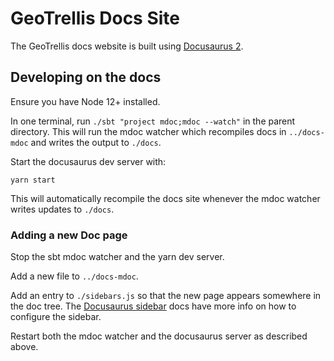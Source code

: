 # GeoTrellis Docs Site

The GeoTrellis docs website is built using [Docusaurus 2](https://v2.docusaurus.io/).

## Developing on the docs

Ensure you have Node 12+ installed.

In one terminal, run `./sbt "project mdoc;mdoc --watch"` in the parent directory.
This will run the mdoc watcher which recompiles docs in `../docs-mdoc` and writes the output to `./docs`.

Start the docusaurus dev server with:

```shell
yarn start
```

This will automatically recompile the docs site whenever the mdoc watcher writes updates to `./docs`.

### Adding a new Doc page

Stop the sbt mdoc watcher and the yarn dev server.

Add a new file to `../docs-mdoc`.

Add an entry to `./sidebars.js` so that the new page appears somewhere in the doc tree. The [Docusaurus sidebar](https://v2.docusaurus.io/docs/docs-introduction#sidebar) docs have more info on how to configure the sidebar.

Restart both the mdoc watcher and the docusaurus server as described above.

